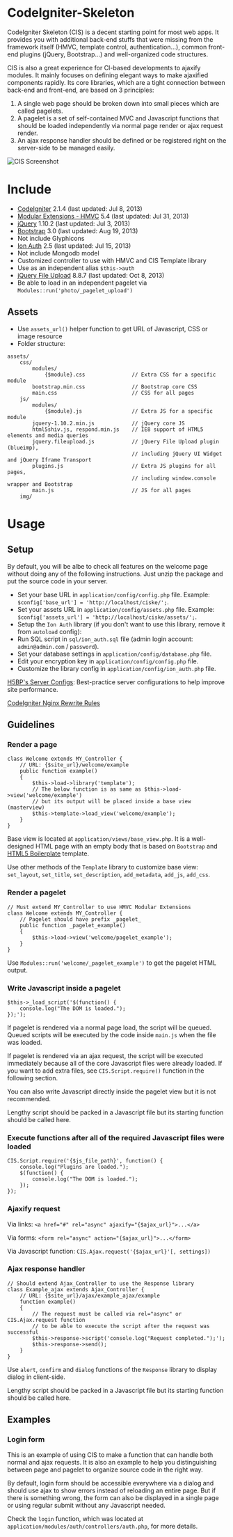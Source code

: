 CodeIgniter-Skeleton
====================

CodeIgniter Skeleton (CIS) is a decent starting point for most web apps. It provides you with additional back-end stuffs that were missing from the framework itself (HMVC, template control, authentication...), common front-end plugins (jQuery, Bootstrap...) and well-organized code structures.

CIS is also a great experience for CI-based developments to ajaxify modules. It mainly focuses on defining elegant ways to make ajaxified components rapidly. Its core libraries, which are a tight connection between back-end and front-end, are based on 3 principles:

1. A single web page should be broken down into small pieces which are called pagelets.
2. A pagelet is a set of self-contained MVC and Javascript functions that should be loaded independently via normal page render or ajax request render.
3. An ajax response handler should be defined or be registered right on the server-side to be managed easily.

![CIS Screenshot](https://f.cloud.github.com/assets/4688035/1290373/d7c0997a-302f-11e3-8901-b32ae3209884.png)

# Include

* [CodeIgniter](https://github.com/EllisLab/CodeIgniter) 2.1.4 (last updated: Jul 8, 2013)
* [Modular Extensions - HMVC](https://bitbucket.org/wiredesignz/codeigniter-modular-extensions-hmvc) 5.4 (last updated: Jul 31, 2013)
* [jQuery](https://github.com/jquery/jquery) 1.10.2 (last updated: Jul 3, 2013)
* [Bootstrap](https://github.com/twbs/bootstrap) 3.0 (last updated: Aug 19, 2013)
 * Not include Glyphicons
* [Ion Auth](https://github.com/benedmunds/CodeIgniter-Ion-Auth) 2.5 (last updated: Jul 15, 2013)
 * Not include Mongodb model
 * Customized controller to use with HMVC and CIS Template library
 * Use as an independent alias `$this->auth`
* [jQuery File Upload](https://github.com/blueimp/jQuery-File-Upload) 8.8.7 (last updated: Oct 8, 2013)
 * Be able to load in an independent pagelet via `Modules::run('photo/_pagelet_upload')`

## Assets
 * Use `assets_url()` helper function to get URL of Javascript, CSS or image resource
 * Folder structure:

```
assets/
    css/
        modules/
            {$module}.css               // Extra CSS for a specific module
        bootstrap.min.css               // Bootstrap core CSS
        main.css                        // CSS for all pages
    js/
        modules/
            {$module}.js                // Extra JS for a specific module
        jquery-1.10.2.min.js            // jQuery core JS
        html5shiv.js, respond.min.js    // IE8 support of HTML5 elements and media queries
        jquery.fileupload.js            // jQuery File Upload plugin (blueimp),
                                        // including jQuery UI Widget and jQuery Iframe Transport
        plugins.js                      // Extra JS plugins for all pages,
                                        // including window.console wrapper and Bootstrap
        main.js                         // JS for all pages
    img/
```

# Usage

## Setup

By default, you will be albe to check all features on the welcome page without doing any of the following instructions. Just unzip the package and put the source code in your server.

* Set your base URL in `application/config/config.php` file. Example: `$config['base_url'] = 'http://localhost/ciske/';`.
* Set your assets URL in `application/config/assets.php` file. Example: `$config['assets_url'] = 'http://localhost/ciske/assets/';`.
* Setup the `Ion Auth` library (if you don't want to use this library, remove it from `autoload` config):
 * Run SQL script in `sql/ion_auth.sql` file (admin login account: `admin@admin.com` / `password`).
 * Set your database settings in `application/config/database.php` file.
 * Edit your encryption key in `application/config/config.php` file.
 * Customize the library config in `application/config/ion_auth.php` file.

[H5BP's Server Configs](https://github.com/h5bp/server-configs): Best-practice server configurations to help improve site performance.

[CodeIgniter Nginx Rewrite Rules](https://github.com/anvoz/CodeIgniter-Skeleton/wiki/CodeIgniter-Nginx-Rewrite-Rules)

## Guidelines

### Render a page
```
class Welcome extends MY_Controller {
    // URL: {$site_url}/welcome/example
    public function example()
    {
        $this->load->library('template');
        // The below function is as same as $this->load->view('welcome/example')
        // but its output will be placed inside a base view (masterview)
        $this->template->load_view('welcome/example');
    }
}
```
Base view is located at `application/views/base_view.php`. It is a well-designed HTML page with an empty body that is based on `Bootstrap` and [HTML5 Boilerplate](https://github.com/h5bp/html5-boilerplate) template.

Use other methods of the `Template` library to customize base view: `set_layout`, `set_title`, `set_description`, `add_metadata`, `add_js`, `add_css`.

### Render a pagelet
```
// Must extend MY_Controller to use HMVC Modular Extensions
class Welcome extends MY_Controller {
    // Pagelet should have prefix _pagelet_
    public function _pagelet_example()
    {
        $this->load->view('welcome/pagelet_example');
    }
}
```
Use `Modules::run('welcome/_pagelet_example')` to get the pagelet HTML output.

### Write Javascript inside a pagelet
```
$this->_load_script('$(function() {
    console.log("The DOM is loaded.");
});');
```
If pagelet is rendered via a normal page load, the script will be queued. Queued scripts will be executed by the code inside `main.js` when the file was loaded.

If pagelet is rendered via an ajax request, the script will be executed immediately because all of the core Javascript files were already loaded. If you want to add extra files, see `CIS.Script.require()` function in the following section.

You can also write Javascript directly inside the pagelet view but it is not recommended.

Lengthy script should be packed in a Javascript file but its starting function should be called here.

### Execute functions after all of the required Javascript files were loaded
```
CIS.Script.require('{$js_file_path}', function() {
    console.log("Plugins are loaded.");
    $(function() {
        console.log("The DOM is loaded.");
    });
});
```

### Ajaxify request
Via links: `<a href="#" rel="async" ajaxify="{$ajax_url}">...</a>`

Via forms: `<form rel="async" action="{$ajax_url}">...</form>`

Via Javascript function: `CIS.Ajax.request('{$ajax_url}'[, settings])`

### Ajax response handler
```
// Should extend Ajax_Controller to use the Response library
class Example_ajax extends Ajax_Controller {
    // URL: {$site_url}/ajax/example_ajax/example
    function example()
    {
        // The request must be called via rel="async" or CIS.Ajax.request function
        // to be able to execute the script after the request was successful
        $this->response->script('console.log("Request completed.");');
        $this->response->send();
    }
}
```
Use `alert`, `confirm` and `dialog` functions of the `Response` library to display dialog in client-side.

Lengthy script should be packed in a Javascript file but its starting function should be called here.

## Examples

### Login form

This is an example of using CIS to make a function that can handle both normal and ajax requests. It is also an example to help you distinguishing between page and pagelet to organize source code in the right way.

By default, login form should be accessible everywhere via a dialog and should use ajax to show errors instead of reloading an entire page. But if there is something wrong, the form can also be displayed in a single page or using regular submit without any Javascript needed.

Check the `login` function, which was located at `application/modules/auth/controllers/auth.php`, for more details.